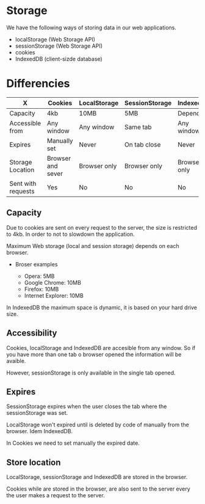 # Storage

We have the following ways of storing data in our web applications.

- localStorage (Web Storage API)
- sessionStorage (Web Storage API)
- cookies
- IndexedDB (client-sizde database)

# Differencies

| X                  | Cookies           | LocalStorage | SessionStorage | IndexedDB    |
| ------------------ | ----------------- | ------------ | -------------- | ------------ |
| Capacity           | 4kb               | 10MB         | 5MB            | Depends      |
| Accessible from    | Any window        | Any window   | Same tab       | Any window   |
| Expires            | Manually set      | Never        | On tab close   | Never        |
| Storage Location   | Browser and sever | Browser only | Browser only   | Browser only |
| Sent with requests | Yes               | No           | No             | No           |

## Capacity

Due to cookies are sent on every request to the server, the size is restricted to 4kb. In order to not to slowdown the application.

Maximum Web storage (local and session storage) depends on each browser.

- Broser examples

  - Opera: 5MB
  - Google Chrome: 10MB
  - Firefox: 10MB
  - Internet Explorer: 10MB

In IndexedDB the maximum space is dynamic, it is based on your hard drive size.

## Accessibility

Cookies, localStorage and IndexedDB are accesible from any window. So if you have more than one tab o browser opened the information will be avaible.

However, sessionStorage is only available in the single tab opened.

## Expires

SessionStorage expires when the user closes the tab where the sessionStorage was set.

LocalStorage won't expired until is deleted by code of manually from the browser.
Idem IndexedDB.

In Cookies we need to set manually the expired date.

## Store location

LocalStorage, sessionStorage and IndexedDB are stored in the browser.

Cookies while are stored in the browser, are also sent to the server every the user makes a request to the server.
